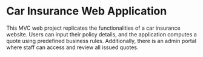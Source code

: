 # Car Insurance Web Application

This MVC web project replicates the functionalities of a car insurance website. Users can input their policy details, and the application computes a quote using predefined business rules. Additionally, there is an admin portal where staff can access and review all issued quotes.
